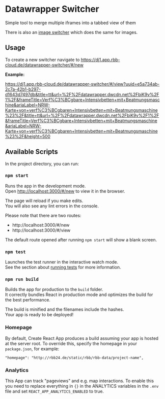 # Datawrapper Switcher

Simple tool to merge multiple iframes into a tabbed view of them

There is also an [image switcher](https://github.com/rbb-data/image-switcher) which does the same for images.

## Usage

To create a new switcher navigate to https://dj1.app.rbb-cloud.de/datawrapper-switcher/#/new

**Example:**

https://dj1.app.rbb-cloud.de/datawrapper-switcher/#/view?uuid=e5a734ab-2c7a-42b1-b297-d1643d7497db&title=tt&url=%2F%2Fdatawrapper.dwcdn.net%2FbiK9v%2F1%2F&frameTitle=Verf%C3%BCgbare+Intensivbetten+mit+Beatmungsmaschine&ariaLabel=NRW-Karte+von+verf%C3%BCgbaren+Intensivbetten+mit+Beatmungsmaschine%23%2F&title=tt&url=%2F%2Fdatawrapper.dwcdn.net%2FbiK9v%2F1%2F&frameTitle=Verf%C3%BCgbare+Intensivbetten+mit+Beatmungsmaschine&ariaLabel=NRW-Karte+von+verf%C3%BCgbaren+Intensivbetten+mit+Beatmungsmaschine%23%2F&height=500

## Available Scripts

In the project directory, you can run:

### `npm start`

Runs the app in the development mode.<br />
Open [http://localhost:3000/#/new](http://localhost:3000/#/new) to view it in the browser.

The page will reload if you make edits.<br />
You will also see any lint errors in the console.

Please note that there are two routes:

- http://localhost:3000/#/new
- http://localhost:3000/#/view

The default route opened after running `npm start` will show a blank screen.

### `npm test`

Launches the test runner in the interactive watch mode.<br />
See the section about [running tests](https://facebook.github.io/create-react-app/docs/running-tests) for more information.

### `npm run build`

Builds the app for production to the `build` folder.<br />
It correctly bundles React in production mode and optimizes the build for the best performance.

The build is minified and the filenames include the hashes.<br />
Your app is ready to be deployed!

### Homepage

By default, Create React App produces a build assuming your app is hosted at the server root.
To override this, specify the homepage in your `package.json`, for example:

    "homepage": "http://rbb24.de/static/rbb/rbb-data/project-name",

### Analytics

This App can track "pageviews" and e.g. map interactions.
To enable this you need to replace everything in `{}` in the ANALYTICS variables in the `.env` file
and set `REACT_APP_ANALYTICS_ENABLED` to true.
